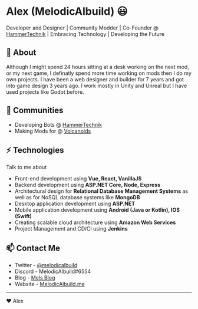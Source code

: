 # Alex (MelodicAlbuild) 😃
Developer and Designer | Community Modder | Co-Founder @ [HammerTechnik](https://github.com/HammerTechnik) | Embracing Technology | Developing the Future

## 🧐 About
Although I might spend 24 hours sitting at a desk working on the next mod, or my next game, I definatly spend more time working
on mods then I do my own projects. I have been a web designer and builder for 7 years and got into game design 3 years ago. I work 
mostly in Unity and Unreal but I have used projects like Godot before.

## 👯 Communities
- Developing Bots @ [HammerTechnik](https://discord.gg/hammertechnik)
- Making Mods for @ [Volcanoids](https://discord.gg/volcanoids)

## ⚡ Technologies
Talk to me about
- Front-end development using **Vue, React, VanillaJS**
- Backend development using **ASP.NET Core, Node, Express**
- Architectural design for **Relational Database Management Systems** as well as for NoSQL database systems like **MongoDB**
- Desktop application development using **ASP.NET**
- Mobile application development using **Android (Java or Kotlin), IOS (Swift)**
- Creating scalable cloud architecture using **Amazon Web Services**
- Project Management and CD/CI using **Jenkins**

## 📫 Contact Me
- Twitter - [@melodicalbuild](https://twitter.com/melodicalbuild)
- Discord - MelodicAlbuild#6554
- Blog - [Mels Blog](https://docs.melodicalbuild.me/blog)
- Website - [MelodicAlbuild.me](https://melodicalbuild.me)

---
❤ Alex
